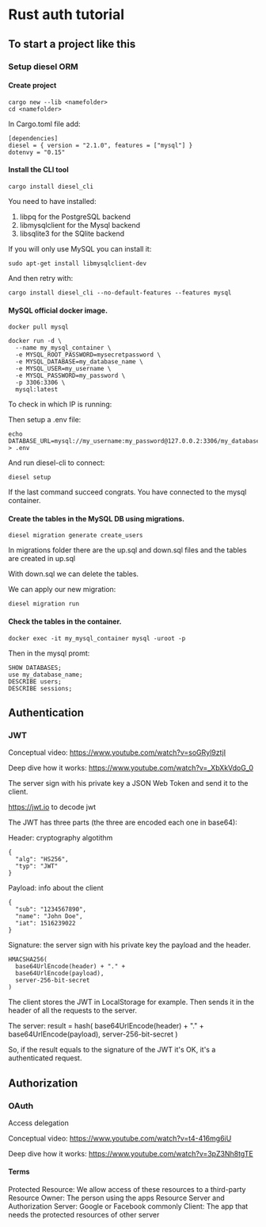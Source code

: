 # Rust auth tutorial
## To start a project like this

### Setup diesel ORM

#### Create project
~~~
cargo new --lib <namefolder>
cd <namefolder>
~~~

In Cargo.toml file add:
~~~
[dependencies]
diesel = { version = "2.1.0", features = ["mysql"] }
dotenvy = "0.15"
~~~

#### Install the CLI tool
~~~
cargo install diesel_cli
~~~
You need to have installed:
<ol>
  <li>libpq for the PostgreSQL backend</li>
  <li>libmysqlclient for the Mysql backend</li>
  <li>libsqlite3 for the SQlite backend</li>
</ol>

If you will only use MySQL you can install it:
~~~
sudo apt-get install libmysqlclient-dev
~~~
And then retry with:
~~~
cargo install diesel_cli --no-default-features --features mysql
~~~


#### MySQL official docker image.

~~~
docker pull mysql

docker run -d \
  --name my_mysql_container \
  -e MYSQL_ROOT_PASSWORD=mysecretpassword \
  -e MYSQL_DATABASE=my_database_name \
  -e MYSQL_USER=my_username \
  -e MYSQL_PASSWORD=my_password \
  -p 3306:3306 \
  mysql:latest
~~~

To check in which IP is running:

Then setup a .env file:

~~~
echo DATABASE_URL=mysql://my_username:my_password@127.0.0.2:3306/my_database_name > .env
~~~

And run diesel-cli to connect:

~~~
diesel setup
~~~

If the last command succeed congrats. You have connected to the mysql container.

#### Create the tables in the MySQL DB using migrations.

~~~
diesel migration generate create_users
~~~

In migrations folder there are the up.sql and down.sql files and the tables are created in up.sql

With down.sql we can delete the tables.

We can apply our new migration:

~~~
diesel migration run
~~~

#### Check the tables in the container.
~~~
docker exec -it my_mysql_container mysql -uroot -p
~~~
Then in the mysql promt:
~~~
SHOW DATABASES;
use my_database_name;
DESCRIBE users;
DESCRIBE sessions;
~~~

## Authentication
### JWT
Conceptual video: https://www.youtube.com/watch?v=soGRyl9ztjI

Deep dive how it works: https://www.youtube.com/watch?v=_XbXkVdoG_0

The server sign with his private key a JSON Web Token and send it to the client.

https://jwt.io to decode jwt

The JWT has three parts (the three are encoded each one in base64):

Header: cryptography algotithm
~~~
{
  "alg": "HS256",
  "typ": "JWT"
}
~~~

Payload: info about the client 
~~~
{
  "sub": "1234567890",
  "name": "John Doe",
  "iat": 1516239022
}
~~~
Signature: the server sign with his private key the payload and the header.
~~~
HMACSHA256(
  base64UrlEncode(header) + "." +
  base64UrlEncode(payload),
  server-256-bit-secret
)
~~~

The client stores the JWT in LocalStorage for example.
Then sends it in the header of all the requests to the server.

The server:
    result = hash(
        base64UrlEncode(header) + "." +
        base64UrlEncode(payload),
        server-256-bit-secret
    )

So, if the result equals to the signature of the JWT it's OK, it's a authenticated request.

## Authorization
### OAuth

Access delegation

Conceptual video: https://www.youtube.com/watch?v=t4-416mg6iU

Deep dive how it works: https://www.youtube.com/watch?v=3pZ3Nh8tgTE

#### Terms 
Protected Resource: We allow access of these resources to a third-party
Resource Owner: The person using the apps
Resource Server and Authorization Server: Google or Facebook commonly
Client: The app that needs the protected resources of other server



